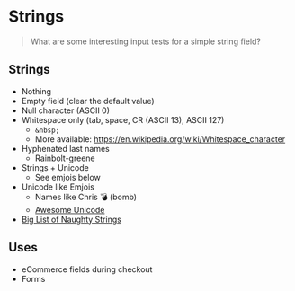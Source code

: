 # Strings

> What are some interesting input tests for a simple string field?

## Strings

* Nothing
* Empty field \(clear the default value\)
* Null character \(ASCII 0\)
* Whitespace only \(tab, space, CR \(ASCII 13\), ASCII 127\)
  * `&nbsp;`
  * More available: https://en.wikipedia.org/wiki/Whitespace_character
* Hyphenated last names 
  * Rainbolt-greene
* Strings + Unicode
  * See emjois below
* Unicode like Emjois
  * Names like Chris 💣 (bomb)
  * [Awesome Unicode](https://github.com/Wisdom/Awesome-Unicode)  
* [Big List of Naughty Strings](https://github.com/minimaxir/big-list-of-naughty-strings)


## Uses

* eCommerce fields during checkout
* Forms